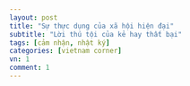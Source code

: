 ```yaml
---
layout: post
title: "Sự thực dụng của xã hội hiện đại"
subtitle: "Lời thú tội của kẻ hay thất bại"
tags: [cảm nhận, nhật ký]
categories: [vietnam corner]
vn: 1
comment: 1
---
```


